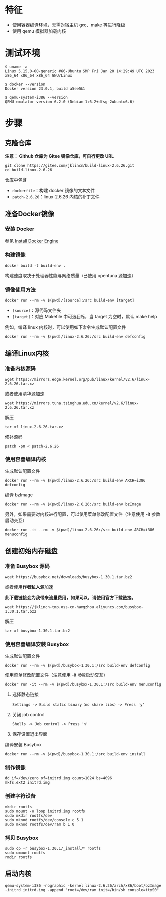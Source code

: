 # 特征

- 使用容器编译环境，无需对宿主机 gcc、make 等进行降级
- 使用 qemu 模拟器加载内核

# 测试环境

```
$ uname -a
Linux 5.15.0-60-generic #66-Ubuntu SMP Fri Jan 20 14:29:49 UTC 2023 x86_64 x86_64 x86_64 GNU/Linux

$ docker --version
Docker version 23.0.1, build a5ee5b1

$ qemu-system-i386 --version
QEMU emulator version 6.2.0 (Debian 1:6.2+dfsg-2ubuntu6.6)
```

# 步骤

## 克隆仓库

**注意： Github 仓库为 Gitee 镜像仓库，可自行更改 URL**

```
git clone https://gitee.com/jklincn/build-linux-2.6.26.git
cd build-linux-2.6.26
```

仓库中包含

- `dockerfile`：构建 docker 镜像的文本文件
- `patch-2.6.26`：linux-2.6.26 内核的补丁文件

## 准备Docker镜像

### 安装 Docker

参见 [Install Docker Engine](https://docs.docker.com/engine/install/)

### 构建镜像

```
docker build -t build-env .
```

构建速度取决于处理器性能与网络质量（已使用 opentuna 源加速）

### 镜像使用方法

```
docker run --rm -v $(pwd)/[source]:/src build-env [target]
```

- `[source]`：源代码文件夹
- `[target]`：对应 Makefile 中可选目标，当 target 为空时，默认 make help

例如，编译 linux 内核时，可以使用如下命令生成默认配置文件

```
docker run --rm -v $(pwd)/linux-2.6.26:/src build-env defconfig
```

## 编译Linux内核

### 准备内核源码

```
wget https://mirrors.edge.kernel.org/pub/linux/kernel/v2.6/linux-2.6.26.tar.xz
```

或者使用清华源加速

```
wget https://mirrors.tuna.tsinghua.edu.cn/kernel/v2.6/linux-2.6.26.tar.xz
```

解压

```
tar xf linux-2.6.26.tar.xz
```

修补源码

```
patch -p0 < patch-2.6.26
```

### 使用容器编译内核

生成默认配置文件

```
docker run --rm -v $(pwd)/linux-2.6.26:/src build-env ARCH=i386 defconfig
```

编译 bzImage 

```
docker run --rm -v $(pwd)/linux-2.6.26:/src build-env bzImage
```

另外，如果需要对内核进行配置，可以使用菜单修改配置文件（注意使用 -it 参数启动交互）

```
docker run -it --rm -v $(pwd)/linux-2.6.26:/src build-env ARCH=i386 menuconfig
```

## 创建初始内存磁盘

### 准备 Busybox 源码

```
wget https://busybox.net/downloads/busybox-1.30.1.tar.bz2
```

或者使用**作者私人源**加速

**此下载链接会为我带来流量费用，如果可以，请使用官方下载链接。**

```
wget https://jklincn-tmp.oss-cn-hangzhou.aliyuncs.com/busybox-1.30.1.tar.bz2
```

解压

```
tar xf busybox-1.30.1.tar.bz2
```

### 使用容器编译安装 Busybox

生成默认配置文件

```
docker run --rm -v $(pwd)/busybox-1.30.1:/src build-env defconfig
```

使用菜单修改配置文件（注意使用 -it 参数启动交互）

```
docker run -it --rm -v $(pwd)/busybox-1.30.1:/src build-env menuconfig
```

1. 选择静态链接

   ```
   Settings -> Build static binary（no share libs）-> Press 'y'
   ```

2. 关闭 job control

   ```
   Shells -> Job control -> Press 'n'
   ```

3. 保存设置退出界面

编译安装 Busybox

```
docker run --rm -v $(pwd)/busybox-1.30.1:/src build-env install
```

### 制作镜像

```
dd if=/dev/zero of=initrd.img count=1024 bs=4096
mkfs.ext2 initrd.img
```

### 创建字符设备

```
mkdir rootfs
sudo mount -o loop initrd.img rootfs
sudo mkdir rootfs/dev
sudo mknod rootfs/dev/console c 5 1
sudo mknod rootfs/dev/ram b 1 0
```

### 拷贝 Busybox

```
sudo cp -r busybox-1.30.1/_install/* rootfs
sudo umount rootfs
rmdir rootfs
```

## 启动内核

```
qemu-system-i386 -nographic -kernel linux-2.6.26/arch/x86/boot/bzImage -initrd initrd.img -append "root=/dev/ram init=/bin/sh console=ttyS0"
```